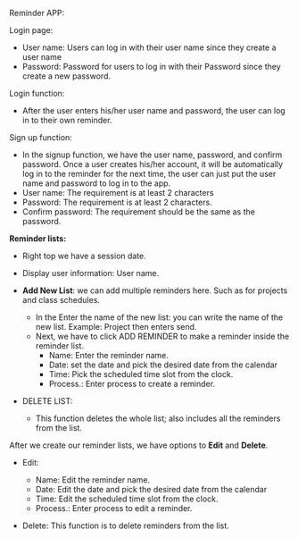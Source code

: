 Reminder APP:

Login page:

* User name: Users can log in with their user name since they create a user name
* Password:  Password for users to log in with their Password since they create a new password.

Login function:

*  After the user enters his/her user name and password, the user can log in to their own reminder. 

Sign up function:

* In the signup function, we have the user name, password, and confirm password. Once a user creates his/her account, it will be automatically log in to the reminder for the next time, the user can just put the user name and password to log in to the app.
* User name:  The requirement is at least 2 characters 
* Password: The requirement is at least 2 characters.
* Confirm password: The requirement should be the same as the password.



**Reminder lists:**

*  Right top we have a session date.

*  Display user information: User name.
* **Add New List**: we can add multiple reminders here. Such as for projects and class schedules.
  * In the Enter the name of the new list: you can write the name of the new list.  Example: Project then enters send. 
  * Next, we have to click ADD REMINDER  to make a reminder inside the reminder list.
    * Name: Enter the reminder name.
    * Date: set the date and pick the desired date from the calendar
    * Time:  Pick the scheduled time slot from the clock.
    * Process.: Enter process to create a reminder.	
* DELETE LIST:
  * This function deletes the whole list; also includes all the reminders from the list.

After we create our reminder lists, we have options to  **Edit** and **Delete**.

* Edit:

  * Name: Edit the reminder name.
  * Date: Edit the date and pick the desired date from the calendar
  * Time:  Edit the scheduled time slot from the clock.
  * Process.: Enter process to edit a reminder.

* Delete: This function is to delete reminders from the list.

  







